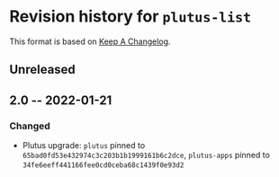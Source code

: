 # Revision history for `plutus-list`

This format is based on [Keep A Changelog](https://keepachangelog.com/en/1.0.0).

## Unreleased

## 2.0 -- 2022-01-21

### Changed
  
* Plutus upgrade: `plutus` pinned to `65bad0fd53e432974c3c203b1b1999161b6c2dce`, 
  `plutus-apps` pinned to `34fe6eeff441166fee0cd0ceba68c1439f0e93d2`